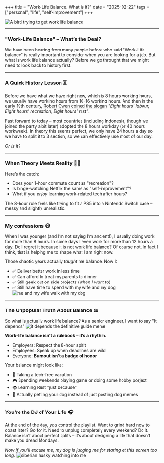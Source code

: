 +++
title =  "Work-Life Balance. What is it?"
date = "2025-02-22"
tags = ["personal", "life", "self-improvement"]
+++

![A bird trying to get work life balance](work_life_balance.jpg)

---

### "Work-Life Balance" – What’s the Deal?

We have been hearing from many people before who said "Work-Life balance" is really important to consider when you are looking for a job. But what is work life balance actually? Before we go throught that we might need to look back to history first.

---

### A Quick History Lesson ⏳

Before we have what we have right now, which is 8 hours working hours, we usually have working hours from 10-16 working hours. And then in the early 19th century, [Robert Owen coined the slogan](https://en.wikipedia.org/wiki/Eight-hour_day_movement) *"Eight hours' labour, Eight hours' recreation, Eight hours' rest"*.

Fast forward to today – most countries (including Indonesia, though we joined the party a bit later) adopted the 8 hours workday (or 40 hours workweek). In theory this seems perfect, we only have 24 hours a day so we have to split it to 3 section, so we can effectively use most of our day.

*Or is it?*

---

### When Theory Meets Reality 🚗💨

Here’s the catch:
- Does your 1-hour commute count as "recreation"?
- Is binge-watching Netflix the same as "self-improvement"?
- What if you *enjoy* learning work-related tech after hours?

The 8-hour rule feels like trying to fit a PS5 into a Nintendo Switch case – messy and slightly unrealistic.

---

### My confessions 😅

When I was younger (and I’m not saying I’m ancient!), I usually doing work for more than 8 hours. In some days I even work for more than 12 hours a day. Do I regret it because it is not work life balance? Of course not. In fact I think, that is helping me to shape what I am right now.

Those chaotic years actually *taught* me balance. Now I:
- ✅ Deliver better work in less time
- ✅ Can afford to treat my parents to dinner
- ✅ Still geek out on side projects (*when I want to*)
- ✅ Still have time to spend with my wife and my dog
![me and my wife walk with my dog](playing.jpeg)

---
### The Unpopular Truth About Balance ⚖️

So what is actually work life balance? As a senior engineer, I want to say "It depends"
![it depends the definitive guide meme](it_depends.png)

**Work-life balance isn’t a rulebook – it’s a rhythm.**
- Employers: Respect the 8-hour spirit
- Employees: Speak up when deadlines are wild
- Everyone: **Burnout isn’t a badge of honor**

Your balance might look like:
- 🌴 Taking a tech-free vacation
- 🎮 Spending weekends playing game or doing some hobby porject
- 📚 Learning Rust "just because"
- 🐶 Actually petting your dog instead of just posting dog memes

---

### You’re the DJ of Your Life 🎧

At the end of the day, *you* control the playlist. Want to grind hard now to coast later? Go for it. Need to unplug completely every weekend? Do it. Balance isn’t about perfect splits – it’s about designing a life that doesn’t make you dread Mondays.

*Now if you’ll excuse me, my dog is judging me for staring at this screen too long.*
![siberian husky watching into me](dog.jpeg)
